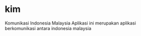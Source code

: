 # kim
Komunikasi Indonesia Malaysia
Aplikasi ini merupakan aplikasi berkomunikasi antara indonesia malaysia
